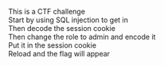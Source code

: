 This is a CTF challenge <br>
Start by using SQL injection to get in<br>
Then decode the session cookie<br>
Then change the role to admin and encode it<br>
Put it in the session cookie<br>
Reload and the flag will appear<br>
